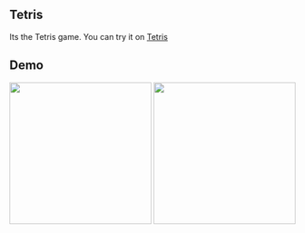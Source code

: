 ## Tetris

Its the Tetris game. 
You can try it on [Tetris](https://ehsan-abaci.github.io/Tetris/)


## Demo

<img src="https://github.com/user-attachments/assets/808700b8-abc3-4391-9474-505f12be2fc9" width=250> 
<img src="https://github.com/user-attachments/assets/1c27708f-787b-4ba5-ae61-acc44d7f4a9f" width=250> 
